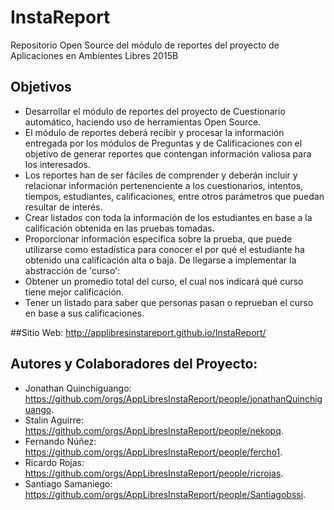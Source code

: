 # InstaReport
Repositorio Open Source del módulo de reportes del proyecto de Aplicaciones en Ambientes Libres 2015B


## Objetivos
- Desarrollar el módulo de reportes del proyecto de Cuestionario automático, haciendo uso de herramientas Open Source.
- El módulo de reportes deberá recibir y procesar la información entregada por los módulos de Preguntas y de Calificaciones con el objetivo de generar reportes que contengan información valiosa para los interesados.
- Los reportes han de ser fáciles de comprender y deberán incluir y relacionar información pertenenciente a los cuestionarios, intentos, tiempos, estudiantes, calificaciones, entre otros parámetros que puedan resultar de interés.
- Crear listados  con toda la información de los estudiantes en base a la calificación obtenida en las pruebas tomadas.
- Proporcionar información específica sobre la prueba, que puede utilizarse como estadística para conocer el por qué el estudiante ha obtenido una calificación alta o baja.
De llegarse a implementar la abstracción de 'curso':
- Obtener un promedio total del curso, el cual nos indicará qué curso tiene mejor calificación.
- Tener un listado para saber que personas pasan o reprueban el curso en base a sus calificaciones.

##Sitio Web: 
http://applibresinstareport.github.io/InstaReport/

## Autores y Colaboradores del Proyecto:
- Jonathan Quinchiguango:  https://github.com/orgs/AppLibresInstaReport/people/jonathanQuinchiguango.
- Stalin Aguirre:          https://github.com/orgs/AppLibresInstaReport/people/nekopq.
- Fernando Núñez:          https://github.com/orgs/AppLibresInstaReport/people/fercho1.
- Ricardo Rojas:           https://github.com/orgs/AppLibresInstaReport/people/ricrojas.
- Santiago Samaniego:      https://github.com/orgs/AppLibresInstaReport/people/Santiagobssi.
